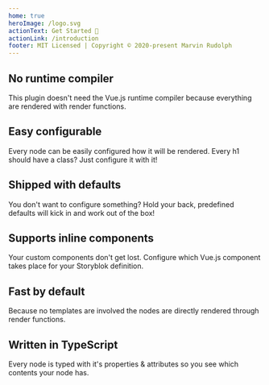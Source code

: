 ```yaml
---
home: true
heroImage: /logo.svg
actionText: Get Started 🚀
actionLink: /introduction
footer: MIT Licensed | Copyright © 2020-present Marvin Rudolph
---
```


<div class="features">
  <div class="feature">
    <h2>No runtime compiler</h2>
    <p>This plugin doesn't need the Vue.js runtime compiler because everything are rendered with render functions.</p>
  </div>
  <div class="feature">
    <h2>Easy configurable</h2>
    <p>Every node can be easily configured how it will be rendered. Every h1 should have a class? Just configure it with it!</p>
  </div>
  <div class="feature">
    <h2>Shipped with defaults</h2>
    <p>You don't want to configure something? Hold your back, predefined defaults will kick in and work out of the box!</p>
  </div>
  <div class="feature">
    <h2>Supports inline components</h2>
    <p>Your custom components don't get lost. Configure which Vue.js component takes place for your Storyblok definition.</p>
  </div>
  <div class="feature">
    <h2>Fast by default</h2>
    <p>Because no templates are involved the nodes are directly rendered through render functions.</p>
  </div>
  <div class="feature">
    <h2>Written in TypeScript</h2>
    <p>Every node is typed with it's properties & attributes so you see which contents your node has.</p>
  </div>
</div>
